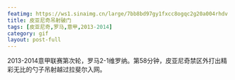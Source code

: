 ```yaml
---
featimg: https://ws1.sinaimg.cn/large/7bb8bd97gy1fxcc8ogqc2g20a004rhdv.gif
title: 皮亚尼奇吊射破门
tags: [皮亚尼奇,罗马,意甲,2013-2014]
category: gif
layout: post-full
---
```


2013-2014意甲联赛第次轮，罗马2-1维罗纳。第58分钟，皮亚尼奇禁区外打出精彩无比的勺子吊射越过拉斐尔入网。